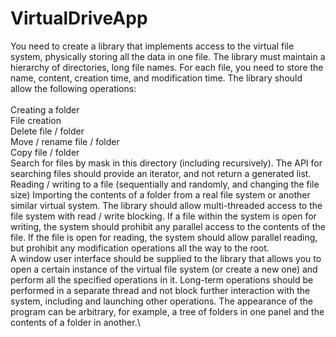 # VirtualDriveApp

You need to create a library that implements access to the virtual file system, physically storing all the data in one file. The library must maintain a hierarchy of directories, long file names. For each file, you need to store the name, content, creation time, and modification time. The library should allow the following operations:\
 \
Creating a folder\
File creation\
Delete file / folder\
Move / rename file / folder\
Copy file / folder\
Search for files by mask in this directory (including recursively). The API for searching files should provide an iterator, and not return a generated list.\
Reading / writing to a file (sequentially and randomly, and changing the file size) Importing the contents of a folder from a real file system or another similar virtual system. The library should allow multi-threaded access to the file system with read / write blocking. If a file within the system is open for writing, the system should prohibit any parallel access to the contents of the file. If the file is open for reading, the system should allow parallel reading, but prohibit any modification operations all the way to the root.\
A window user interface should be supplied to the library that allows you to open a certain instance of the virtual file system (or create a new one) and perform all the specified operations in it. Long-term operations should be performed in a separate thread and not block further interaction with the system, including and launching other operations. The appearance of the program can be arbitrary, for example, a tree of folders in one panel and the contents of a folder in another.\
